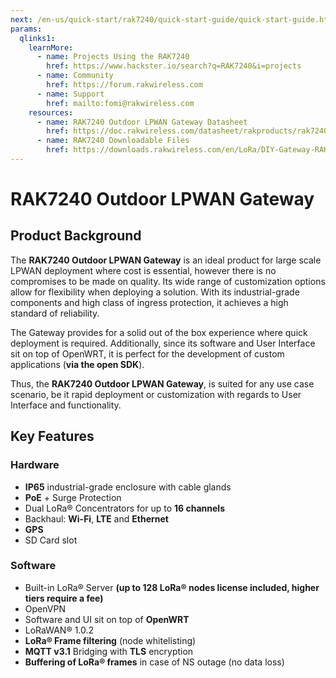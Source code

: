 ```yaml
---
next: /en-us/quick-start/rak7240/quick-start-guide/quick-start-guide.html#quick-start-guide
params:
  qlinks1:
    learnMore:
      - name: Projects Using the RAK7240
        href: https://www.hackster.io/search?q=RAK7240&i=projects
      - name: Community
        href: https://forum.rakwireless.com
      - name: Support
        href: mailto:fomi@rakwireless.com
    resources:
      - name: RAK7240 Outdoor LPWAN Gateway Datasheet 
        href: https://doc.rakwireless.com/datasheet/rakproducts/rak7240-outdoor-lpwan-gateway-datasheet
      - name: RAK7240 Downloadable Files
        href: https://downloads.rakwireless.com/en/LoRa/DIY-Gateway-RAK7249/
---
```


# RAK7240 Outdoor LPWAN Gateway

<rk-img
  src="/assets/images/quick-start-guide/rak7240/rak7240-overview.jpg"
  width="100%"
  figure-number="1"
  caption="RAK7240 Outdoor LPWAN Gateway"
/>

## Product Background

The **RAK7240 Outdoor LPWAN Gateway** is an ideal product for large scale LPWAN deployment where cost is essential, however there is no compromises to be made on quality. Its wide range of customization options allow for flexibility when deploying a solution. With its industrial-grade components and high class of ingress protection, it achieves a high standard of reliability. 

The Gateway provides for a solid out of the box experience where quick deployment is required. Additionally, since its software and User Interface sit on top of OpenWRT, it is perfect for the development of custom applications (**via the open SDK**). 

Thus, the **RAK7240 Outdoor LPWAN Gateway**, is suited for any use case scenario, be it rapid deployment or customization with regards to User Interface and functionality.


<rk-btn
  src="quick-start-guide/#quick-start-guide"
  label="Set up Your RAK7240 Outdoor LPWAN Gateway"
/>

<rk-quick-links :params="$page.frontmatter.params.qlinks1" /> 

## Key Features

### Hardware

* **IP65** industrial-grade enclosure with cable glands
* **PoE** + Surge Protection
* Dual LoRa® Concentrators for up to **16 channels**
* Backhaul: **Wi-Fi**, **LTE** and **Ethernet**
* **GPS**
* SD Card slot

### Software

* Built-in LoRa® Server **(up to 128 LoRa® nodes license included, higher tiers require a fee)**
* OpenVPN
* Software and UI sit on top of **OpenWRT**
* LoRaWAN® 1.0.2
* **LoRa® Frame filtering** (node whitelisting)
* **MQTT v3.1** Bridging with **TLS** encryption
* **Buffering of LoRa® frames** in case of NS outage (no data loss)

